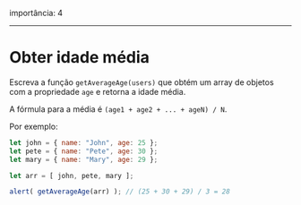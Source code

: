 importância: 4

---

# Obter idade média

Escreva a função `getAverageAge(users)` que obtém um array de objetos com a propriedade `age` e retorna a idade média.

A fórmula para a média é `(age1 + age2 + ... + ageN) / N`.

Por exemplo:

```js no-beautify
let john = { name: "John", age: 25 };
let pete = { name: "Pete", age: 30 };
let mary = { name: "Mary", age: 29 };

let arr = [ john, pete, mary ];

alert( getAverageAge(arr) ); // (25 + 30 + 29) / 3 = 28
```
